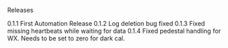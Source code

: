 Releases

0.1.1  First Automation Release
0.1.2  Log deletion bug fixed
0.1.3  Fixed missing heartbeats while waiting for data
0.1.4  Fixed pedestal handling for WX. Needs to be set to zero for dark cal.